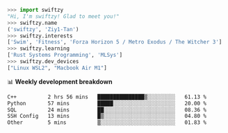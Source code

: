 ```python
>>> import swiftzy
"Hi, I'm swiftzy! Glad to meet you!"
>>> swiftzy.name
('swiftzy', 'Ziy1-Tan')
>>> swiftzy.interests
['Swim', 'Fitness', 'Forza Horizon 5 / Metro Exodus / The Witcher 3']
>>> swiftzy.learning
['Rust Systems Programming', 'MLSys']
>>> swiftzy.dev_devices
["Linux WSL2", "Macbook Air M1"]
```
📊 **Weekly development breakdown**
<!--START_SECTION:waka-->

```txt
C++          2 hrs 56 mins   ███████████████▒░░░░░░░░░   61.13 %
Python       57 mins         █████░░░░░░░░░░░░░░░░░░░░   20.00 %
SQL          24 mins         ██░░░░░░░░░░░░░░░░░░░░░░░   08.36 %
SSH Config   13 mins         █▒░░░░░░░░░░░░░░░░░░░░░░░   04.80 %
Other        5 mins          ▒░░░░░░░░░░░░░░░░░░░░░░░░   01.83 %
```

<!--END_SECTION:waka-->
